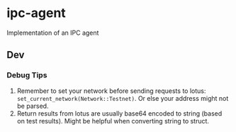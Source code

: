 # ipc-agent
Implementation of an IPC agent

## Dev
### Debug Tips
1. Remember to set your network before sending requests to lotus: `set_current_network(Network::Testnet)`. Or else your address might not be parsed.
2. Return results from lotus are usually base64 encoded to string (based on test results). Might be helpful when converting string to struct.
